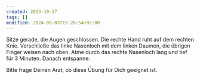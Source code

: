 ```yaml
---
created: 2023-10-17
tags: []
modified: 2024-09-03T15:26:54+02:00
---
```

Sitze gerade, die Augen geschlossen. Die rechte Hand ruht auf dem rechten Knie. Verschließe das linke Nasenloch mit dem linken Daumen, die übrigen Finger weisen nach oben. Atme durch das rechte Nasenloch lang und tief für 3 Minuten. Danach entspanne.

Bitte frage Deinen Arzt, ob diese Übung für Dich geeignet ist.